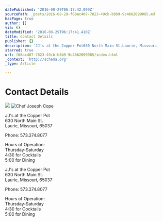 ```yaml
---
datePublished: '2016-08-29T06:17:42.099Z'
sourcePath: _posts/2016-08-29-f68ac407-7823-49cb-b8b9-9c4662099085.md
hasPage: true
author: []
via: {}
dateModified: '2016-08-29T06:17:41.410Z'
title: Contact Details
publisher: {}
description: 'JJ’s at the Copper Pot630 North Main St.Laurie, Missouri, 65037'
starred: true
url: f68ac407-7823-49cb-b8b9-9c4662099085/index.html
_context: 'http://schema.org'
_type: Article

---
```

# Contact Details
![](https://the-grid-user-content.s3-us-west-2.amazonaws.com/b5c23d07-f259-4148-91b4-82ce35509680.jpg)
![Chef Joseph Cope](https://imgflo.herokuapp.com/graph/vahj1ThiexotieMo/6eca6e80440e25338e9bf09abee5e5e6/croprotate.jpg?cropheight=3300&cropwidth=2205&degrees=0&input=https%3A%2F%2Fthe-grid-user-content.s3-us-west-2.amazonaws.com%2F84476133-c62b-4c62-a10f-ce36456a57b6.jpg&x=175&y=0)

JJ's at the Copper Pot  
630 North Main St.  
Laurie, Missouri, 65037

Phone: 573.374.8077

Hours of Operation:  
Thursday-Saturday  
4:30 for Cocktails   
5:00 for Dining

JJ's at the Copper Pot  
630 North Main St.  
Laurie, Missouri, 65037

Phone: 573.374.8077

Hours of Operation:  
Thursday-Saturday  
4:30 for Cocktails   
5:00 for Dining